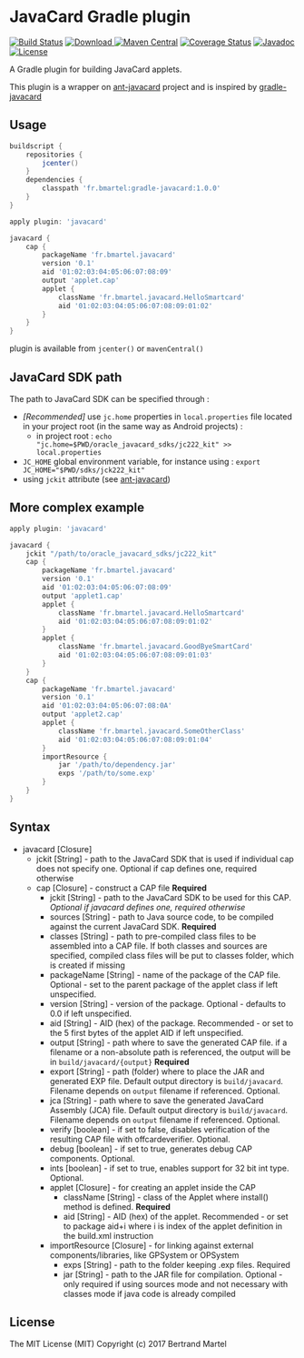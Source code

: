 # JavaCard Gradle plugin

[![Build Status](https://travis-ci.org/bertrandmartel/javacard-gradle-plugin.svg?branch=master)](https://travis-ci.org/bertrandmartel/javacard-gradle-plugin)
[![Download](https://api.bintray.com/packages/bertrandmartel/maven/gradle-javacard/images/download.svg) ](https://bintray.com/bertrandmartel/maven/gradle-javacard/_latestVersion)
[![Maven Central](https://maven-badges.herokuapp.com/maven-central/fr.bmartel/gradle-javacard/badge.svg)](https://maven-badges.herokuapp.com/maven-central/fr.bmartel/gradle-javacard)
[![Coverage Status](https://coveralls.io/repos/github/bertrandmartel/javacard-gradle-plugin/badge.svg?branch=master)](https://coveralls.io/github/bertrandmartel/javacard-gradle-plugin?branch=master)
[![Javadoc](http://javadoc-badge.appspot.com/fr.bmartel/gradle-javacard.svg?label=javadoc)](http://javadoc-badge.appspot.com/fr.bmartel/gradle-javacard)
[![License](https://img.shields.io/badge/License-Apache%202.0-blue.svg)](LICENSE)

A Gradle plugin for building JavaCard applets.

This plugin is a wrapper on [ant-javacard](https://github.com/martinpaljak/ant-javacard) project and is inspired by [gradle-javacard](https://github.com/fidesmo/gradle-javacard)

## Usage 

```groovy
buildscript {
    repositories {
        jcenter()
    }
    dependencies {
        classpath 'fr.bmartel:gradle-javacard:1.0.0'
    }
}

apply plugin: 'javacard'

javacard {
    cap {
        packageName 'fr.bmartel.javacard'
        version '0.1'
        aid '01:02:03:04:05:06:07:08:09'
        output 'applet.cap'
        applet {
            className 'fr.bmartel.javacard.HelloSmartcard'
            aid '01:02:03:04:05:06:07:08:09:01:02'
        }
    }
}
```

plugin is available from `jcenter()` or `mavenCentral()`

## JavaCard SDK path

The path to JavaCard SDK can be specified through : 

* *[Recommended]* use `jc.home` properties in `local.properties` file located in your project root (in the same way as Android projects) : 
  * in project root : `echo "jc.home=$PWD/oracle_javacard_sdks/jc222_kit" >> local.properties`
* `JC_HOME` global environment variable, for instance using : `export JC_HOME="$PWD/sdks/jck222_kit"`
* using `jckit` attribute (see [ant-javacard](https://github.com/martinpaljak/ant-javacard#syntax))

## More complex example

```groovy
apply plugin: 'javacard'

javacard {
    jckit "/path/to/oracle_javacard_sdks/jc222_kit"
    cap {
        packageName 'fr.bmartel.javacard'
        version '0.1'
        aid '01:02:03:04:05:06:07:08:09'
        output 'applet1.cap'
        applet {
            className 'fr.bmartel.javacard.HelloSmartcard'
            aid '01:02:03:04:05:06:07:08:09:01:02'
        }
        applet {
            className 'fr.bmartel.javacard.GoodByeSmartCard'
            aid '01:02:03:04:05:06:07:08:09:01:03'
        }
    }
    cap {
        packageName 'fr.bmartel.javacard'
        version '0.1'
        aid '01:02:03:04:05:06:07:08:0A'
        output 'applet2.cap'
        applet {
            className 'fr.bmartel.javacard.SomeOtherClass'
            aid '01:02:03:04:05:06:07:08:09:01:04'
        }
        importResource {
            jar '/path/to/dependency.jar'
            exps '/path/to/some.exp'
        }
    }
}
```

## Syntax

* javacard [Closure]
  * jckit [String] - path to the JavaCard SDK that is used if individual cap does not specify one. Optional if cap defines one, required otherwise
  * cap [Closure] - construct a CAP file **Required**
    * jckit [String] - path to the JavaCard SDK to be used for this CAP. *Optional if javacard defines one, required otherwise*
    * sources [String] - path to Java source code, to be compiled against the current JavaCard SDK. **Required**
    * classes [String] - path to pre-compiled class files to be assembled into a CAP file. If both classes and sources are specified, compiled class files will be put to classes folder, which is created if missing
    * packageName [String] - name of the package of the CAP file. Optional - set to the parent package of the applet class if left unspecified.
    * version [String] - version of the package. Optional - defaults to 0.0 if left unspecified.
    * aid [String] - AID (hex) of the package. Recommended - or set to the 5 first bytes of the applet AID if left unspecified.
    * output [String] - path where to save the generated CAP file. if a filename or a non-absolute path is referenced, the output will be in `build/javacard/{output}` **Required**
    * export [String] - path (folder) where to place the JAR and generated EXP file. Default output directory is `build/javacard`. Filename depends on `output` filename if referenced. Optional.
    * jca [String] - path where to save the generated JavaCard Assembly (JCA) file. Default output directory is `build/javacard`. Filename depends on `output` filename if referenced. Optional.
    * verify [boolean] - if set to false, disables verification of the resulting CAP file with offcardeverifier. Optional.
    * debug [boolean] - if set to true, generates debug CAP components. Optional.
    * ints [boolean] - if set to true, enables support for 32 bit int type. Optional.
    * applet [Closure] - for creating an applet inside the CAP
      * className [String] - class of the Applet where install() method is defined. **Required**
      * aid [String] - AID (hex) of the applet. Recommended - or set to package aid+i where i is index of the applet definition in the build.xml instruction
    * importResource [Closure] - for linking against external components/libraries, like GPSystem or OPSystem
      * exps [String] - path to the folder keeping .exp files. Required
      * jar [String] - path to the JAR file for compilation. Optional - only required if using sources mode and not necessary with classes mode if java code is already compiled

## License

The MIT License (MIT) Copyright (c) 2017 Bertrand Martel